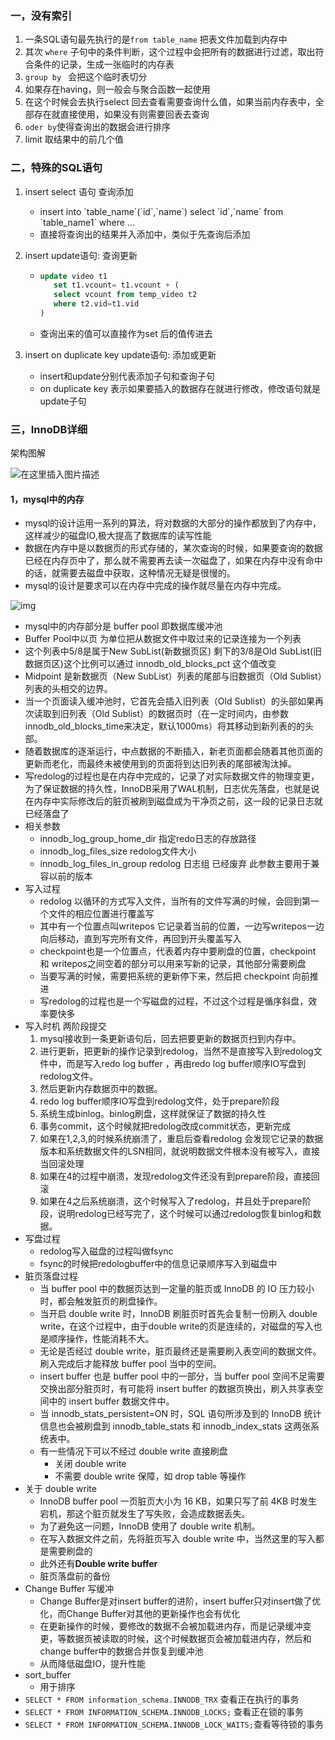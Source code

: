 ### 一，没有索引

1. 一条SQL语句最先执行的是`from table_name` 把表文件加载到内存中
2. 其次 `where` 子句中的条件判断，这个过程中会把所有的数据进行过滤，取出符合条件的记录，生成一张临时的内存表
3. `group by ` 会把这个临时表切分
4. 如果存在having，则一般会与聚合函数一起使用
5. 在这个时候会去执行select 回去查看需要查询什么值，如果当前内存表中，全部存在就直接使用，如果没有则需要回表去查询
6. `oder by`使得查询出的数据会进行排序
7. limit 取结果中的前几个值

### 二，特殊的SQL语句

1. insert select 语句 查询添加

   - insert into \`table_name\`(\`id\`,\`name\`)  select \`id\`,\`name\` from \`table_name1\` where ...
   - 直接将查询出的结果并入添加中，类似于先查询后添加

2. insert update语句: 查询更新

   - ~~~sql
     update video t1
     	set t1.vcount= t1.vcount + (
     	select vcount from temp_video t2 
     	where t2.vid=t1.vid
     )
     ~~~

   - 查询出来的值可以直接作为set 后的值传进去

3. insert on duplicate key update语句: 添加或更新

   - insert和update分别代表添加子句和查询子句
   - on duplicate key 表示如果要插入的数据存在就进行修改，修改语句就是update子句

### 三，InnoDB详细

架构图解

![在这里插入图片描述](https://img-blog.csdnimg.cn/20190311140955659.png?x-oss-process=image/watermark,type_ZmFuZ3poZW5naGVpdGk,shadow_10,text_aHR0cHM6Ly9ibG9nLmNzZG4ubmV0L3FxXzMzNzQ1MTAy,size_16,color_FFFFFF,t_70)

#### 1，mysql中的内存

- mysql的设计运用一系列的算法，将对数据的大部分的操作都放到了内存中，这样减少的磁盘IO,极大提高了数据库的读写性能
- 数据在内存中是以数据页的形式存储的，某次查询的时候，如果要查询的数据已经在内存页中了，那么就不需要再去读一次磁盘了，如果在内存中没有命中的话，就需要去磁盘中获取，这种情况无疑是很慢的。
- mysql的设计是要求可以在内存中完成的操作就尽量在内存中完成。

![img](https://pic4.zhimg.com/80/v2-c2865d1ac1865223c79dfa4335e13773_720w.jpg)

- mysql中的内存部分是 buffer pool 即数据库缓冲池
- Buffer Pool中以页 为单位把从数据文件中取过来的记录连接为一个列表
- 这个列表中5/8是属于New SubList(新数据页区) 剩下的3/8是Old SubList(旧数据页区)这个比例可以通过 innodb_old_blocks_pct 这个值改变
- Midpoint  是新数据页（New SubList）列表的尾部与旧数据页（Old Sublist）列表的头相交的边界。
- 当一个页面读入缓冲池时，它首先会插入旧列表（Old Sublist）的头部如果再次读取到旧列表（Old Sublist）的数据页时（在一定时间内，由参数innodb_old_blocks_time来决定，默认1000ms）将其移动到新列表的的头部。
- 随着数据库的逐渐运行，中点数据的不断插入，新老页面都会随着其他页面的更新而老化，而最终未被使用到的页面将到达旧列表的尾部被淘汰掉。
- 写redolog的过程也是在内存中完成的，记录了对实际数据文件的物理变更，为了保证数据的持久性，InnoDB采用了WAL机制，日志优先落盘，也就是说在内存中实际修改后的脏页被刷到磁盘成为干净页之前，这一段的记录日志就已经落盘了
- 相关参数 
  - innodb_log_group_home_dir 指定redo日志的存放路径
  - innodb_log_files_size redolog文件大小
  - innodb_log_files_in_group redolog 日志组 已经废弃 此参数主要用于兼容以前的版本
- 写入过程
  - redolog 以循环的方式写入文件，当所有的文件写满的时候，会回到第一个文件的相应位置进行覆盖写
  - 其中有一个位置点叫writepos 它记录着当前的位置，一边写writepos一边向后移动，直到写完所有文件，再回到开头覆盖写入
  - checkpoint也是一个位置点，代表着内存中要刷盘的位置，checkpoint 和 writepos之间空着的部分可以用来写新的记录，其他部分需要刷盘
  - 当要写满的时候，需要把系统的更新停下来，然后把 checkpoint 向前推进
  - 写redolog的过程也是一个写磁盘的过程，不过这个过程是循序斜盘，效率要快多
- 写入时机 两阶段提交
  1. mysql接收到一条更新语句后，回去把要更新的数据页扫到内存中。
  2. 进行更新，把更新的操作记录到redolog，当然不是直接写入到redolog文件中，而是写入redo log buffer  ，再由redo log buffer顺序IO写盘到redolog文件。
  3. 然后更新内存数据页中的数据。
  4. redo log buffer顺序IO写盘到redolog文件，处于prepare阶段
  5. 系统生成binlog。binlog刷盘，这样就保证了数据的持久性
  6. 事务commit，这个时候就把redolog改成commit状态，更新完成
  7. 如果在1,2,3,的时候系统崩溃了，重启后查看redolog 会发现它记录的数据版本和系统数据文件的LSN相同，就说明数据文件根本没有被写入，直接当回滚处理
  8. 如果在4的过程中崩溃，发现redolog文件还没有到prepare阶段，直接回滚
  9. 如果在4之后系统崩溃，这个时候写入了redolog，并且处于prepare阶段，说明redolog已经写完了，这个时候可以通过redolog恢复binlog和数据。
- 写盘过程 
  - redolog写入磁盘的过程叫做fsync
  - fsync的时候把redologbuffer中的信息记录顺序写入到磁盘中
- 脏页落盘过程
  - 当 buffer pool 中的数据页达到一定量的脏页或 InnoDB 的 IO 压力较小 时，都会触发脏页的刷盘操作。
  - 当开启 double write 时，InnoDB 刷脏页时首先会复制一份刷入 double write，在这个过程中，由于double write的页是连续的，对磁盘的写入也是顺序操作，性能消耗不大。
  - 无论是否经过 double write，脏页最终还是需要刷入表空间的数据文件。刷入完成后才能释放 buffer pool 当中的空间。
  - insert buffer 也是 buffer pool 中的一部分，当 buffer pool 空间不足需要交换出部分脏页时，有可能将 insert buffer 的数据页换出，刷入共享表空间中的 insert buffer 数据文件中。
  - 当 innodb_stats_persistent=ON 时，SQL 语句所涉及到的 InnoDB 统计信息也会被刷盘到 innodb_table_stats 和 innodb_index_stats 这两张系统表中。
  - 有一些情况下可以不经过 double write 直接刷盘
    - 关闭 double write
    - 不需要 double write 保障，如 drop table 等操作
- 关于 double write
  - InnoDB buffer pool 一页脏页大小为 16 KB，如果只写了前 4KB 时发生宕机，那这个脏页就发生了写失败，会造成数据丢失。
  - 为了避免这一问题，InnoDB 使用了 double write 机制。
  - 在写入数据文件之前，先将脏页写入 double write 中，当然这里的写入都是需要刷盘的
  - 此外还有**Double write buffer** 
  - 脏页落盘前的备份
- Change Buffer  写缓冲
  - Change Buffer是对insert buffer的进阶，insert buffer只对insert做了优化，而Change Buffer对其他的更新操作也会有优化
  - 在更新操作的时候，要修改的数据不会被加载进内存，而是记录缓冲变更，等数据页被读取的时候，这个时候数据页会被加载进内存，然后和change buffer中的数据合并恢复到缓冲池
  - 从而降低磁盘IO，提升性能
- sort_buffer 
  - 用于排序
- `SELECT * FROM information_schema.INNODB_TRX` 查看正在执行的事务
-  `SELECT * FROM INFORMATION_SCHEMA.INNODB_LOCKS;` 查看正在锁的事务
- `SELECT * FROM INFORMATION_SCHEMA.INNODB_LOCK_WAITS;`查看等待锁的事务





